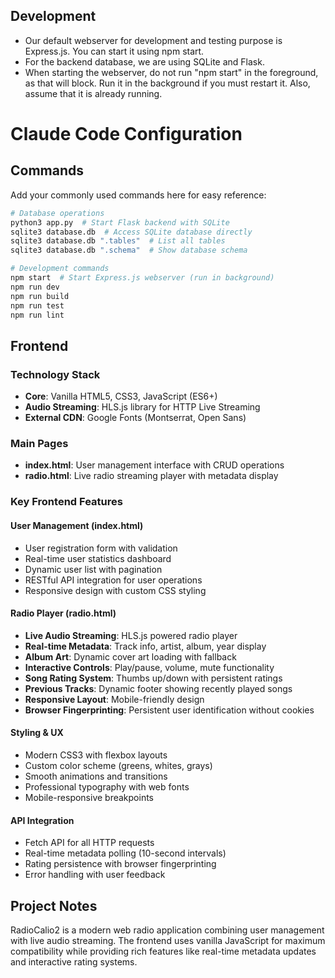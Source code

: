 ## Development
- Our default webserver for development and testing purpose is Express.js. You can start it using npm start.
- For the backend database, we are using SQLite and Flask.
- When starting the webserver, do not run "npm start" in the foreground, as that will block. Run it in the background 
if you must restart it. Also, assume that it is already running.

# Claude Code Configuration

## Commands

Add your commonly used commands here for easy reference:

```bash
# Database operations
python3 app.py  # Start Flask backend with SQLite
sqlite3 database.db  # Access SQLite database directly
sqlite3 database.db ".tables"  # List all tables
sqlite3 database.db ".schema"  # Show database schema

# Development commands
npm start  # Start Express.js webserver (run in background)
npm run dev
npm run build
npm run test
npm run lint
```

## Frontend

### Technology Stack
- **Core**: Vanilla HTML5, CSS3, JavaScript (ES6+)
- **Audio Streaming**: HLS.js library for HTTP Live Streaming
- **External CDN**: Google Fonts (Montserrat, Open Sans)

### Main Pages
- **index.html**: User management interface with CRUD operations
- **radio.html**: Live radio streaming player with metadata display

### Key Frontend Features

#### User Management (index.html)
- User registration form with validation
- Real-time user statistics dashboard
- Dynamic user list with pagination
- RESTful API integration for user operations
- Responsive design with custom CSS styling

#### Radio Player (radio.html)
- **Live Audio Streaming**: HLS.js powered radio player
- **Real-time Metadata**: Track info, artist, album, year display
- **Album Art**: Dynamic cover art loading with fallback
- **Interactive Controls**: Play/pause, volume, mute functionality
- **Song Rating System**: Thumbs up/down with persistent ratings
- **Previous Tracks**: Dynamic footer showing recently played songs
- **Responsive Layout**: Mobile-friendly design
- **Browser Fingerprinting**: Persistent user identification without cookies

#### Styling & UX
- Modern CSS3 with flexbox layouts
- Custom color scheme (greens, whites, grays)
- Smooth animations and transitions
- Professional typography with web fonts
- Mobile-responsive breakpoints

#### API Integration
- Fetch API for all HTTP requests
- Real-time metadata polling (10-second intervals)
- Rating persistence with browser fingerprinting
- Error handling with user feedback

## Project Notes

RadioCalio2 is a modern web radio application combining user management with live audio streaming. The frontend uses vanilla JavaScript for maximum compatibility while providing rich features like real-time metadata updates and interactive rating systems.